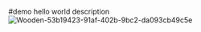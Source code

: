 #demo
hello world
description![Wooden-53b19423-91af-402b-9bc2-da093cb49c5e](https://github.com/RichieMuhinda/demo.repo/assets/136916996/55c7ed4c-6015-4231-a4b5-4b5d842cbbdd)
